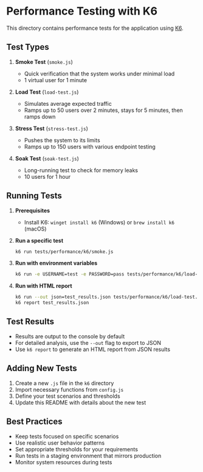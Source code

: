 # Performance Testing with K6

This directory contains performance tests for the application using [K6](https://k6.io/).

## Test Types

1. **Smoke Test** (`smoke.js`)
   - Quick verification that the system works under minimal load
   - 1 virtual user for 1 minute

2. **Load Test** (`load-test.js`)
   - Simulates average expected traffic
   - Ramps up to 50 users over 2 minutes, stays for 5 minutes, then ramps down

3. **Stress Test** (`stress-test.js`)
   - Pushes the system to its limits
   - Ramps up to 150 users with various endpoint testing

4. **Soak Test** (`soak-test.js`)
   - Long-running test to check for memory leaks
   - 10 users for 1 hour

## Running Tests

1. **Prerequisites**
   - Install K6: `winget install k6` (Windows) or `brew install k6` (macOS)

2. **Run a specific test**
   ```bash
   k6 run tests/performance/k6/smoke.js
   ```

3. **Run with environment variables**
   ```bash
   k6 run -e USERNAME=test -e PASSWORD=pass tests/performance/k6/load-test.js
   ```

4. **Run with HTML report**
   ```bash
   k6 run --out json=test_results.json tests/performance/k6/load-test.js
   k6 report test_results.json
   ```

## Test Results

- Results are output to the console by default
- For detailed analysis, use the `--out` flag to export to JSON
- Use `k6 report` to generate an HTML report from JSON results

## Adding New Tests

1. Create a new `.js` file in the `k6` directory
2. Import necessary functions from `config.js`
3. Define your test scenarios and thresholds
4. Update this README with details about the new test

## Best Practices

- Keep tests focused on specific scenarios
- Use realistic user behavior patterns
- Set appropriate thresholds for your requirements
- Run tests in a staging environment that mirrors production
- Monitor system resources during tests
